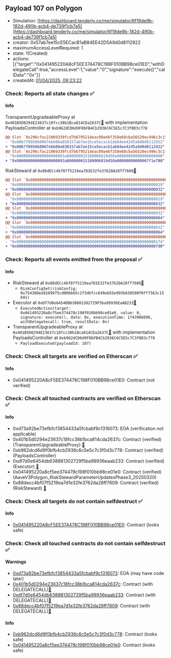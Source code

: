 ## Payload 107 on Polygon

- Simulation: [https://dashboard.tenderly.co/me/simulator/6f19de9b-182d-490b-acb4-de739f1cb7a5](https://dashboard.tenderly.co/me/simulator/6f19de9b-182d-490b-acb4-de739f1cb7a5)
- creator: 0x57ab7ee15cE5ECacB1aB84EE42D5A9d0d8112922
- maximumAccessLevelRequired: 1
- state: 1(Created)
- actions: [{"target":"0x041495220A8cF5EE374478C198F010BB98ce01E0","withDelegateCall":true,"accessLevel":1,"value":"0","signature":"execute()","callData":"0x"}]
- createdAt: [01/04/2025, 09:23:22](https://polygonscan.com/tx/0xb410fb53f5e603ef5a3c7c99e728a4bfc2c00547b5fd45b18da83b172fb79b7b)

### Check: Reports all state changes :white_check_mark:

#### Info


TransparentUpgradeableProxy at `0x401B5D0294E23637c18fcc38b1Bca814CDa2637C`[:ghost:](https://github.com/bgd-labs/aave-address-book "GovernanceV3Polygon.PAYLOADS_CONTROLLER") with implementation PayloadsController at `0xb962dCD6d9F0bFB4Cb2936C6C5E5c7C3f0D3c778`
```diff
@@ Slot `0x296cfac21069339fcd7b6795214eac09a46f358e68cba56520ec496c3c1f4ad5` @@
- "0x0067f0950b0067ebb08a020157ab7ee15ce5ecacb1ab84ee42d5a9d0d8112922"
+ "0x0067f0950b0067ebb08a030157ab7ee15ce5ecacb1ab84ee42d5a9d0d8112922"
@@ Slot `0x296cfac21069339fcd7b6795214eac09a46f358e68cba56520ec496c3c1f4ad6` @@
- "0x000000000000000000093a800000015180006819d50a00000000000000000000"
+ "0x000000000000000000093a800000015180006819d50a00000000000067f1e788"
```

RiskSteward at `0x88dECc4bf07f5219ea7D1E32fe3762DA28ff7609`[:ghost:](https://github.com/bgd-labs/aave-address-book "AaveV3Polygon.RISK_STEWARD")
```diff
@@ Slot `0x0000000000000000000000000000000000000000000000000000000000000002` @@
- "0x0000000000000000000000000000000000000000000000000000000000000019"
+ "0x0000000000000000000000000000000000000000000000000000000000000032"
@@ Slot `0x0000000000000000000000000000000000000000000000000000000000000004` @@
- "0x0000000000000000000000000000000000000000000000000000000000000019"
+ "0x0000000000000000000000000000000000000000000000000000000000000032"
@@ Slot `0x000000000000000000000000000000000000000000000000000000000000000e` @@
- "0x0000000000000000000000000000000000000000000000000000000000000032"
+ "0x0000000000000000000000000000000000000000000000000000000000000064"
@@ Slot `0x0000000000000000000000000000000000000000000000000000000000000010` @@
- "0x0000000000000000000000000000000000000000000000000000000000000032"
+ "0x0000000000000000000000000000000000000000000000000000000000000064"
@@ Slot `0x0000000000000000000000000000000000000000000000000000000000000012` @@
- "0x00000000000000000000000000000000000000000000000000000000000001f4"
+ "0x00000000000000000000000000000000000000000000000000000000000007d0"
```


### Check: Reports all events emitted from the proposal :white_check_mark:

#### Info

- RiskSteward at `0x88dECc4bf07f5219ea7D1E32fe3762DA28ff7609`[:ghost:](https://github.com/bgd-labs/aave-address-book "AaveV3Polygon.RISK_STEWARD")
  - `RiskConfigSet(riskConfig: 0x754380ea9169975cd00bb65c2f3dbfcc649eb55e993b630580f0ff7563c15691)`
- Executor at `0xDf7d0e6454DB638881302729F5ba99936EaAB233`[:ghost:](https://github.com/bgd-labs/aave-address-book "AaveV2Polygon.POOL_ADMIN, AaveV3Polygon.ACL_ADMIN, GovernanceV3Polygon.EXECUTOR_LVL_1")
  - `ExecutedAction(target: 0x041495220a8cf5ee374478c198f010bb98ce01e0, value: 0, signature: execute(), data: 0x, executionTime: 1743906696, withDelegatecall: true, resultData: 0x)`
- TransparentUpgradeableProxy at `0x401B5D0294E23637c18fcc38b1Bca814CDa2637C`[:ghost:](https://github.com/bgd-labs/aave-address-book "GovernanceV3Polygon.PAYLOADS_CONTROLLER") with implementation PayloadsController at `0xb962dCD6d9F0bFB4Cb2936C6C5E5c7C3f0D3c778`
  - `PayloadExecuted(payloadId: 107)`

### Check: Check all targets are verified on Etherscan :white_check_mark:

#### Info

- 0x041495220A8cF5EE374478C198F010BB98ce01E0: Contract (not verified) 

### Check: Check all touched contracts are verified on Etherscan :white_check_mark:

#### Info

- 0xd73a92be73efbfcf3854433a5fcbabf9c1316073: EOA (verification not applicable)
- 0x401b5d0294e23637c18fcc38b1bca814cda2637c: Contract (verified) (TransparentUpgradeableProxy) [:ghost:](https://github.com/bgd-labs/aave-address-book "GovernanceV3Polygon.PAYLOADS_CONTROLLER")
- 0xb962dcd6d9f0bfb4cb2936c6c5e5c7c3f0d3c778: Contract (verified) (PayloadsController) 
- 0xdf7d0e6454db638881302729f5ba99936eaab233: Contract (verified) (Executor) [:ghost:](https://github.com/bgd-labs/aave-address-book "AaveV2Polygon.POOL_ADMIN, AaveV3Polygon.ACL_ADMIN, GovernanceV3Polygon.EXECUTOR_LVL_1")
- 0x041495220a8cf5ee374478c198f010bb98ce01e0: Contract (verified) (AaveV3Polygon_RiskStewardParameterUpdatesPhase3_20250320) 
- 0x88decc4bf07f5219ea7d1e32fe3762da28ff7609: Contract (verified) (RiskSteward) [:ghost:](https://github.com/bgd-labs/aave-address-book "AaveV3Polygon.RISK_STEWARD")

### Check: Check all targets do not contain selfdestruct :white_check_mark:

#### Info

- [0x041495220A8cF5EE374478C198F010BB98ce01E0](https://polygonscan.com/address/0x041495220A8cF5EE374478C198F010BB98ce01E0): Contract (looks safe)

### Check: Check all touched contracts do not contain selfdestruct :white_check_mark:

#### Warnings

- [0xd73a92be73efbfcf3854433a5fcbabf9c1316073](https://polygonscan.com/address/0xd73a92be73efbfcf3854433a5fcbabf9c1316073): EOA (may have code later)
- [0x401b5d0294e23637c18fcc38b1bca814cda2637c](https://polygonscan.com/address/0x401b5d0294e23637c18fcc38b1bca814cda2637c): Contract (with DELEGATECALL)[:ghost:](https://github.com/bgd-labs/aave-address-book "GovernanceV3Polygon.PAYLOADS_CONTROLLER")
- [0xdf7d0e6454db638881302729f5ba99936eaab233](https://polygonscan.com/address/0xdf7d0e6454db638881302729f5ba99936eaab233): Contract (with DELEGATECALL)[:ghost:](https://github.com/bgd-labs/aave-address-book "AaveV2Polygon.POOL_ADMIN, AaveV3Polygon.ACL_ADMIN, GovernanceV3Polygon.EXECUTOR_LVL_1")
- [0x88decc4bf07f5219ea7d1e32fe3762da28ff7609](https://polygonscan.com/address/0x88decc4bf07f5219ea7d1e32fe3762da28ff7609): Contract (with DELEGATECALL)[:ghost:](https://github.com/bgd-labs/aave-address-book "AaveV3Polygon.RISK_STEWARD")

#### Info

- [0xb962dcd6d9f0bfb4cb2936c6c5e5c7c3f0d3c778](https://polygonscan.com/address/0xb962dcd6d9f0bfb4cb2936c6c5e5c7c3f0d3c778): Contract (looks safe)
- [0x041495220a8cf5ee374478c198f010bb98ce01e0](https://polygonscan.com/address/0x041495220a8cf5ee374478c198f010bb98ce01e0): Contract (looks safe)

